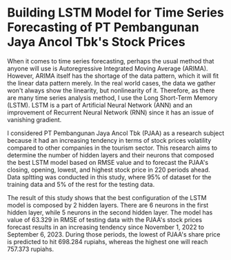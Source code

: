 # Building LSTM Model for Time Series Forecasting of PT Pembangunan Jaya Ancol Tbk's Stock Prices

When it comes to time series forecasting, perhaps the usual method that anyone will use is Autoregressive Integrated Moving Average (ARIMA). However, ARIMA itself has the shortage of the data pattern, which it will fit the linear data pattern merely. In the real world cases, the data we gather won't always show the linearity, but nonlinearity of it. Therefore, as there are many time series analysis method, I use the Long Short-Term Memory (LSTM). LSTM is a part of Artificial Neural Network (ANN) and an improvement of Recurrent Neural Network (RNN) since it has an issue of vanishing gradient.

I considered PT Pembangunan Jaya Ancol Tbk (PJAA) as a research subject because it had an increasing tendency in terms of stock prices volatility compared to other companies in the tourism sector. This research aims to determine the number of hidden layers and their neurons that composed the best LSTM model based on RMSE value and to forecast the PJAA's closing, opening, lowest, and highest stock price in 220 periods ahead. Data spltting was conducted in this study, where 95% of dataset for the training data and 5% of the rest for the testing data. 

The result of this study shows that the best configuration of the LSTM model is composed by 2 hidden layers. There are 6 neurons in the first hidden layer, while 5 neurons in the second hidden layer. The model has value of 63.329 in RMSE of testing data with the PJAA's stock prices forecast results in an increasing tendency since November 1, 2022 to September 6, 2023. During those periods, the lowest of PJAA's share price is predicted to hit 698.284 rupiahs, whereas the highest one will reach 757.373 rupiahs.
